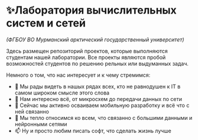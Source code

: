 # ✨Лаборатория вычислительных систем и сетей
*(ФГБОУ ВО Мурманский арктический государственный университет)*

Здесь размещен репозиторий проектов, которые выполняются студентам нашей лаборатории. Все проекты являются пробой возможностей студентов по решению рельных или выдуманных задач.

Немного о том, что нас интересует и к чему стремимся:
- 👋 Мы рады видеть в нашых рядах всех, кто не равнодушен к IT в самом широком смысле этого слова
- 👀 Нам интересно всё, от микросхем до передачи данных по сети
- 🌱 Сейчас мы активно осваиваем мобильную разработку и всё что с ней связанно
- 💞️ Мы тепло относимся ко всем, что связанно с большими данными и нейронными сетями
- 📫 Ну и просто любим писать софт, что сделать жизнь лучше
